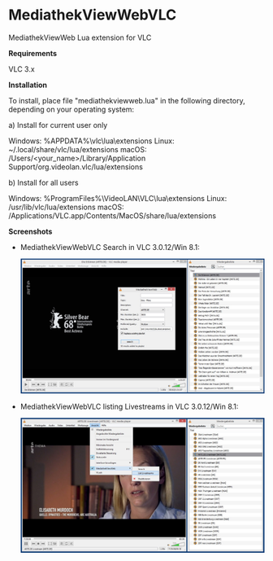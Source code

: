 # MediathekViewWebVLC
MediathekViewWeb Lua extension for VLC

**Requirements**

VLC 3.x

**Installation**

To install, place file "mediathekviewweb.lua" in the following directory, depending on your operating system:

a) Install for current user only

Windows: %APPDATA%\vlc\lua\extensions
Linux: ~/.local/share/vlc/lua/extensions
macOS: /Users/<your_name>/Library/Application Support/org.videolan.vlc/lua/extensions

b) Install for all users

Windows: %ProgramFiles%\VideoLAN\VLC\lua\extensions
Linux: /usr/lib/vlc/lua/extensions
macOS: /Applications/VLC.app/Contents/MacOS/share/lua/extensions

**Screenshots**

* MediathekViewWebVLC Search in VLC 3.0.12/Win 8.1:

  ![](screenshots/vlc01.jpg)

* MediathekViewWebVLC listing Livestreams in VLC 3.0.12/Win 8.1:

  ![](screenshots/vlc02.jpg)
